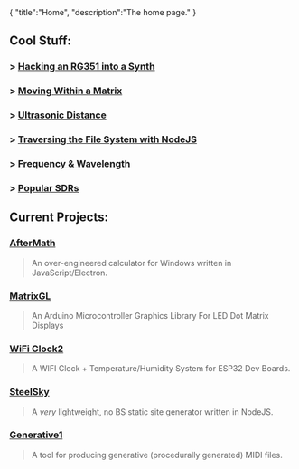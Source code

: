 <steelsky>
{
  "title":"Home",
  "description":"The home page."
}
</steelsky>

## Cool Stuff:

### > [Hacking an RG351 into a Synth](/wiki/rg351-synth.html)
### > [Moving Within a Matrix](/wiki/moving-within-a-matrix.html)
### > [Ultrasonic Distance](/wiki/arduino-ultrasonic-distance.html)
### > [Traversing the File System with NodeJS](/wiki/traverse-fs-nodejs.html)
### > [Frequency & Wavelength](/wiki/frequency-and-wavelength.html)
### > [Popular SDRs](/wiki/popular-sdrs.html)

</hr>

## Current Projects:
### [AfterMath](https://github.com/matdombrock/AfterMath)
> An over-engineered calculator for Windows written in JavaScript/Electron.

### [MatrixGL](https://github.com/matdombrock/MatrixGL)
> An Arduino Microcontroller Graphics Library For LED Dot Matrix Displays

### [WiFi Clock2](https://github.com/matdombrock/WiFi-Clock2)
> A WIFI Clock + Temperature/Humidity System for ESP32 Dev Boards.

### [SteelSky](https://github.com/matdombrock/SteelSky)
> A *very* lightweight, no BS static site generator written in NodeJS.

### [Generative1](https://github.com/ReplicatAudio/generative1)
> A tool for producing generative (procedurally generated) MIDI files.

</hr>

<!-- <img src="/max.png" width="256px"> -->